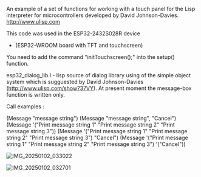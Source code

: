 An example of a set of functions for working with a touch panel
for the Lisp interpreter for microcontrollers developed
by David Johnson-Davies. http://www.ulisp.com

This code was used in the ESP32-2432S028R device
- (ESP32-WROOM board with TFT and touchscreen)

You need to add the command "initTouchscreen();" into the setup() function.

esp32_dialog_lib.l   - lisp source of dialog library using of the simple object system which is sugguested by David Johnson-Davies (http://www.ulisp.com/show?37VY). At present moment the message-box function is written only.

Call examples :

(Message "message string")
(Message "message string", "Cancel")
(Message '("Print message string 1" "Print message string 2" "Print message string 3"))
(Message '("Print message string 1" "Print message string 2" "Print message string 3") "Cancel")
(Message '("Print message string 1" "Print message string 2" "Print message string 3") '("Cancel"))

![IMG_20250102_033022](https://github.com/user-attachments/assets/6c76c649-e2f5-48ec-8741-52d82c1609b9)

![IMG_20250102_032701](https://github.com/user-attachments/assets/b26e49ea-af5c-40d9-9962-16ab2a920384)
